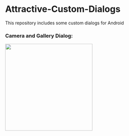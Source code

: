 # Attractive-Custom-Dialogs
This repository includes some custom dialogs for Android

### Camera and Gallery Dialog:
<img src="https://raw.githubusercontent.com/rashidafzaal/Attractive-Custom-Dialogs-Library/master/screenshots/1.jpg" height="280" data-canonical-src="https://raw.githubusercontent.com/rashidafzaal/Attractive-Custom-Dialogs-Library/master/screenshots/1.jpg" style="max-width:100%;">
